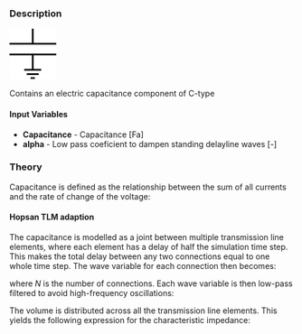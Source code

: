 ### Description
![ElectricCapacitanceMultiPort picture](ElectricCapacitanceMultiPort.svg)

Contains an electric capacitance component of C-type

#### Input Variables
* **Capacitance** - Capacitance [Fa]
* **alpha** - Low pass coeficient to dampen standing delayline waves [-]

### Theory
Capacitance is defined as the relationship between the sum of all currents and the rate of change of the voltage:
<!---EQUATION \sum{i_{in}} = C \dfrac{dU}{dt} --->

#### Hopsan TLM adaption
The capacitance is modelled as a joint between multiple transmission line elements, where each element has a delay of half the simulation time step. This makes the total delay between any two connections equal to one whole time step. The wave variable for each connection then becomes:
<!---EQUATION c'_i(t) = \dfrac{2}{N}\displaystyle\sum_{j=1}^N\left(c_j(t-\Delta t)+2 Z_c q_j(t-\Delta t)\right) - c_i(t-\Delta t) - 2Z_c i_i(t-\Delta t),\quad i=1,...,N --->
where <i>N</i> is the number of connections.
Each wave variable is then low-pass filtered to avoid high-frequency oscillations:
<!---EQUATION c_i(t) = \alpha c_i(t-\Delta t) + (1-\alpha)c'_i(t) --->
The volume is distributed across all the transmission line elements. This yields the following expression for the characteristic impedance:
<!---EQUATION Z_c = \dfrac{N \Delta t}{2C(1-\alpha)} --->

